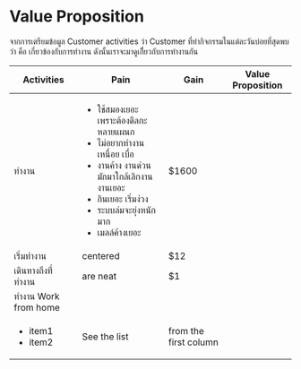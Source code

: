 # Value Proposition

จากการเตรียมข้อมูล Customer activities ว่า Customer ที่ทำกิจกรรมในแต่ละวันบ่อยที่สุดพบว่า คือ เกี่ยวข้องกับการทำงาน ดังนั้นเราจะมาดูเกีี่ยวกับการทำงานกัน

| Activities             | Pain              | Gain            | Value Proposition             |
| -----------------      |------------------ | --------------- | ----------------------------- |
| ทำงาน                  | <ul><li>ใช้สมองเยอะ เพราะต้องดีลกะหลายแผนก</li><li>ไม่อยากทำงาน เหนื่อย เบื่อ</li><li>งานค้าง งานด่วนมักมาใกล้เลิกงาน งานเยอะ</li><li>กินเยอะ เริ่มง่วง</li><li>ระบบล่มจะยุ่งหนักมาก</li><li>เมลล์ค้างเยอะ</li></ul> | $1600 |      |
| เริ่มทำงาน               | centered      |   $12 |     |
| เดินทางถึงที่ทำงาน         | are neat      |    $1 |     |
| ทำงาน Work from home   |    |     |
| <ul><li>item1</li><li>item2</li></ul>| See the list | from the first column|    |


